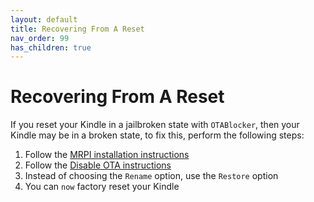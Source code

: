 ```yaml
---
layout: default
title: Recovering From A Reset
nav_order: 99
has_children: true
---
```


# Recovering From A Reset
If you reset your Kindle in a jailbroken state with `OTABlocker`, then your Kindle may be in a broken state, to fix this, perform the following steps:

1. Follow the [MRPI installation instructions](./post-jailbreak/installing-kual-mrpi/)
2. Follow the [Disable OTA instructions](./post-jailbreak/disable-ota.md)
3. Instead of choosing the `Rename` option, use the `Restore` option
4. You can `now` factory reset your Kindle